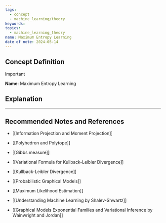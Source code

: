 ```yaml
---
tags:
  - concept
  - machine_learning/theory
keywords: 
topics:
  - machine_learning_theory
name: Maximum Entropy Learning
date of note: 2024-05-14
---
```


## Concept Definition

>[!important]
>**Name**: Maximum Entropy Learning



## Explanation





-----------
##  Recommended Notes and References

- [[Information Projection and Moment Projection]]
- [[Polyhedron and Polytope]]

- [[Gibbs measure]]
- [[Variational Formula for Kullback-Leibler Divergence]]
- [[Kullback-Leibler Divergence]]
- [[Probabilistic Graphical Models]]

- [[Maximum Likelihood Estimation]]


- [[Understanding Machine Learning by Shalev-Shwartz]]
- [[Graphical Models Exponential Families and Variational Inference by Wainwright and Jordan]]
